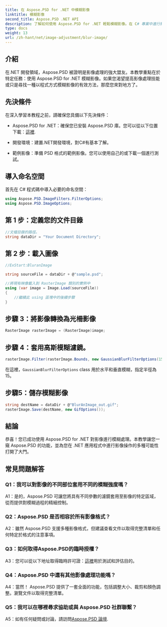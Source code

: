 ```yaml
---
title: 在 Aspose.PSD for .NET 中模糊影像
linktitle: 模糊影像
second_title: Aspose.PSD .NET API
description: 了解如何使用 Aspose.PSD for .NET 輕鬆模糊影像。在 C# 專案中進行無縫影像操作的逐步指南。
type: docs
weight: 13
url: /zh-hant/net/image-adjustment/blur-image/
---
```

## 介紹

在.NET 開發領域，Aspose.PSD 被證明是影像處理的強大盟友。本教學重點在於特定任務：使用 Aspose.PSD for .NET 模糊影像。如果您渴望提高影像處理技能或只是尋找一種以程式方式模糊影像的有效方法，那麼您來對地方了。

## 先決條件

在深入學習本教程之前，請確保您具備以下先決條件：

-  Aspose.PSD for .NET：確保您已安裝 Aspose.PSD 庫。您可以從以下位置下載：[這裡](https://releases.aspose.com/psd/net/).

- 開發環境：建置.NET開發環境，對C#有基本了解。

- 範例影像：準備 PSD 格式的範例影像。您可以使用自己的或下載一個進行測試。

## 導入命名空間

首先在 C# 程式碼中導入必要的命名空間：

```csharp
using Aspose.PSD.ImageFilters.FilterOptions;
using Aspose.PSD.ImageOptions;
```

## 第 1 步：定義您的文件目錄

```csharp
//文檔目錄的路徑。
string dataDir = "Your Document Directory";
```

## 第 2 步：載入圖像

```csharp
//ExStart:BluranImage

string sourceFile = dataDir + @"sample.psd";

//將現有映像載入到 RasterImage 類別的實例中
using (var image = Image.Load(sourceFile))
{
    //繼續此 using 區塊中的後續步驟
}
```

## 步驟 3：將影像轉換為光柵影像

```csharp
RasterImage rasterImage = (RasterImage)image;
```

## 步驟 4：套用高斯模糊濾鏡。

```csharp
rasterImage.Filter(rasterImage.Bounds, new GaussianBlurFilterOptions(15, 15));
```

在這裡，`GaussianBlurFilterOptions` class 用於水平和垂直模糊，指定半徑為 15。

## 步驟5：儲存模糊影像

```csharp
string destName = dataDir + @"BlurAnImage_out.gif";
rasterImage.Save(destName, new GifOptions());
```

## 結論

恭喜！您已成功使用 Aspose.PSD for .NET 對影像進行模糊處理。本教學讓您一窺 Aspose.PSD 的功能，並為您在 .NET 應用程式中進行影像操作的多種可能性打開了大門。

## 常見問題解答

### Q1：我可以對影像的不同部位套用不同的模糊強度嗎？

A1：是的，Aspose.PSD 可讓您將具有不同參數的濾鏡套用至影像的特定區域，從而提供對模糊過程的精細控制。

### Q2：Aspose.PSD 是否相容於所有影像格式？

A2：雖然 Aspose.PSD 支援多種影像格式，但建議查看文件以取得完整清單和任何特定於格式的注意事項。

### Q3：如何取得Aspose.PSD的臨時授權？

 A3：您可以從以下地址取得臨時許可證：[這裡](https://purchase.aspose.com/temporary-license/)用於測試和評估目的。

### Q4：Aspose.PSD 中還有其他影像處理功能嗎？

A4：當然！ Aspose.PSD 提供了一套全面的功能，包括調整大小、裁剪和顏色調整。瀏覽文件以取得完整清單。

### Q5：我可以在哪裡尋求協助或與 Aspose.PSD 社群聯繫？

 A5：如有任何疑問或討論，請訪問[Aspose.PSD 論壇](https://forum.aspose.com/c/psd/34).